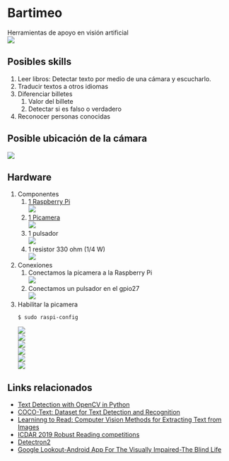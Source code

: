 # Bartimeo
Herramientas de apoyo en visión artificial    
![](.img/1.png)  
## Posibles skills 
1. Leer libros: Detectar texto por medio de una cámara y escucharlo.
2. Traducir textos a otros idiomas
3. Diferenciar billetes
	1. Valor del billete
	2. Detectar si es falso o verdadero
4. Reconocer personas conocidas
## Posible ubicación de la cámara   
![](.img/3.png)
## Hardware
1. Componentes
	1. [1 Raspberry Pi](https://www.raspberrypi.org/products/raspberry-pi-2-model-b/ "Dale click para que veas el producto")   
		![](.img/4.jpg)   
	2. [1 Picamera](https://www.raspberrypi.org/products/camera-module-v2/ "Dale click para que veas el producto")   
		![](.img/5.jpg)   
	3. 1 pulsador    
		![](.img/6.jpg)   
	4. 1 resistor 330 ohm (1/4 W)   
		![](.img/7.png)   
2. Conexiones  
	1. Conectamos la picamera a la Raspberry Pi   
		![](.img/8.png)   
	2. Conectamos un pulsador en el gpio27   
		![](.img/9.png)   
3. Habilitar la picamera
	```
	$ sudo raspi-config
	```
	![](.img/10.png)  
	![](.img/11.png)  
	![](.img/12.png)  
	![](.img/13.png)  
	![](.img/14.png)  
	![](.img/15.png)  
## Links relacionados
* [Text Detection with OpenCV in Python](https://www.youtube.com/watch?v=6DjFscX4I_c)
* [COCO-Text: Dataset for Text Detection and Recognition](https://vision.cornell.edu/se3/coco-text-2/)
* [Learninng to Read: Computer Vision Methods for Extracting Text from Images](https://www.capitalone.com/tech/machine-learning/learning-to-read-computer-vision-methods-for-extracting-text-from-images/)
* [ICDAR 2019 Robust Reading competitions](https://rrc.cvc.uab.es/)
* [Detectron2](https://colab.research.google.com/drive/16jcaJoc6bCFAQ96jDe2HwtXj7BMD_-m5)
* [Google Lookout-Android App For The Visually Impaired-The Blind Life](https://www.youtube.com/watch?v=l33FeITNCsw)
